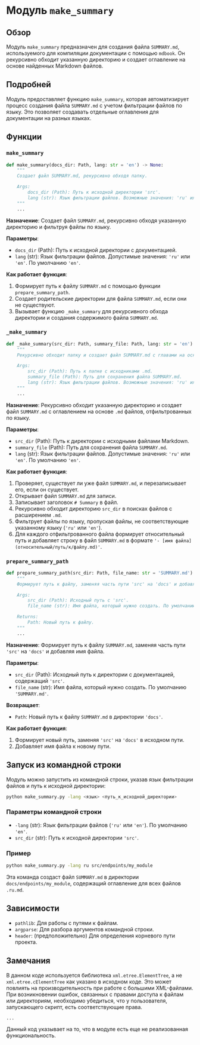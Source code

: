 # Модуль `make_summary`

## Обзор

Модуль `make_summary` предназначен для создания файла `SUMMARY.md`, используемого для компиляции документации с помощью `mdbook`. Он рекурсивно обходит указанную директорию и создает оглавление на основе найденных Markdown файлов.

## Подробней

Модуль предоставляет функцию `make_summary`, которая автоматизирует процесс создания файла `SUMMARY.md` с учетом фильтрации файлов по языку. Это позволяет создавать отдельные оглавления для документации на разных языках.

## Функции

### `make_summary`

```python
def make_summary(docs_dir: Path, lang: str = 'en') -> None:
    """
    Создает файл SUMMARY.md, рекурсивно обходя папку.

    Args:
        docs_dir (Path): Путь к исходной директории 'src'.
        lang (str): Язык фильтрации файлов. Возможные значения: 'ru' или 'en'.
    """
    ...
```

**Назначение**: Создает файл `SUMMARY.md`, рекурсивно обходя указанную директорию и фильтруя файлы по языку.

**Параметры**:
- `docs_dir` (Path): Путь к исходной директории с документацией.
- `lang` (str): Язык фильтрации файлов. Допустимые значения: `'ru'` или `'en'`. По умолчанию `'en'`.

**Как работает функция**:

1.  Формирует путь к файлу `SUMMARY.md` с помощью функции `prepare_summary_path`.
2.  Создает родительские директории для файла `SUMMARY.md`, если они не существуют.
3.  Вызывает функцию `_make_summary` для рекурсивного обхода директории и создания содержимого файла `SUMMARY.md`.

### `_make_summary`

```python
def _make_summary(src_dir: Path, summary_file: Path, lang: str = 'en') -> bool:
    """
    Рекурсивно обходит папку и создает файл SUMMARY.md с главами на основе .md файлов.

    Args:
        src_dir (Path): Путь к папке с исходниками .md.
        summary_file (Path): Путь для сохранения файла SUMMARY.md.
        lang (str): Язык фильтрации файлов. Возможные значения: 'ru' или 'en'.
    """
    ...
```

**Назначение**: Рекурсивно обходит указанную директорию и создает файл `SUMMARY.md` с оглавлением на основе `.md` файлов, отфильтрованных по языку.

**Параметры**:
- `src_dir` (Path): Путь к директории с исходными файлами Markdown.
- `summary_file` (Path): Путь для сохранения файла `SUMMARY.md`.
- `lang` (str): Язык фильтрации файлов. Допустимые значения: `'ru'` или `'en'`. По умолчанию `'en'`.

**Как работает функция**:

1.  Проверяет, существует ли уже файл `SUMMARY.md`, и перезаписывает его, если он существует.
2.  Открывает файл `SUMMARY.md` для записи.
3.  Записывает заголовок `# Summary` в файл.
4.  Рекурсивно обходит директорию `src_dir` в поисках файлов с расширением `.md`.
5.  Фильтрует файлы по языку, пропуская файлы, не соответствующие указанному языку (`'ru'` или `'en'`).
6.  Для каждого отфильтрованного файла формирует относительный путь и добавляет строку в файл `SUMMARY.md` в формате `'- [имя файла](относительный/путь/к/файлу.md)'`.

### `prepare_summary_path`

```python
def prepare_summary_path(src_dir: Path, file_name: str = 'SUMMARY.md') -> Path:
    """
    Формирует путь к файлу, заменяя часть пути 'src' на 'docs' и добавляя имя файла.

    Args:
        src_dir (Path): Исходный путь с 'src'.
        file_name (str): Имя файла, который нужно создать. По умолчанию 'SUMMARY.md'.

    Returns:
        Path: Новый путь к файлу.
    """
    ...
```

**Назначение**: Формирует путь к файлу `SUMMARY.md`, заменяя часть пути `'src'` на `'docs'` и добавляя имя файла.

**Параметры**:
- `src_dir` (Path): Исходный путь к директории с документацией, содержащий `'src'`.
- `file_name` (str): Имя файла, который нужно создать. По умолчанию `'SUMMARY.md'`.

**Возвращает**:
- `Path`: Новый путь к файлу `SUMMARY.md` в директории `'docs'`.

**Как работает функция**:

1.  Формирует новый путь, заменяя `'src'` на `'docs'` в исходном пути.
2.  Добавляет имя файла к новому пути.

## Запуск из командной строки

Модуль можно запустить из командной строки, указав язык фильтрации файлов и путь к исходной директории:

```bash
python make_summary.py -lang <язык> <путь_к_исходной_директории>
```

### Параметры командной строки

*   `-lang` (str): Язык фильтрации файлов (`'ru'` или `'en'`). По умолчанию `'en'`.
*   `src_dir` (str): Путь к исходной директории `'src'`.

### Пример

```bash
python make_summary.py -lang ru src/endpoints/my_module
```

Эта команда создаст файл `SUMMARY.md` в директории `docs/endpoints/my_module`, содержащий оглавление для всех файлов `.ru.md`.

## Зависимости

*   `pathlib`: Для работы с путями к файлам.
*   `argparse`: Для разбора аргументов командной строки.
*   `header`: (предположительно) Для определения корневого пути проекта.

## Замечания

В данном коде используется библиотека `xml.etree.ElementTree`, а не `xml.etree.cElementTree` как указано в исходном коде. Это может повлиять на производительность при работе с большими XML-файлами.
При возникновении ошибок, связанных с правами доступа к файлам или директориям, необходимо убедиться, что у пользователя, запускающего скрипт, есть соответствующие права.
```python
...
```
Данный код указывает на то, что в модуле есть еще не реализованная функциональность.